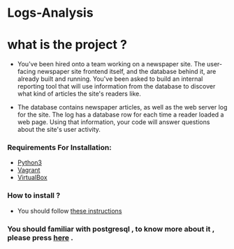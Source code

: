 # Logs-Analysis  

# what  is the project ?

  - You've been hired onto a team working on a newspaper site. The user-facing newspaper site frontend itself, and the database behind it, are already built and running. You've been asked to build an internal reporting tool that will use information from the database to discover what kind of articles the site's readers like.

 - The database contains newspaper articles, as well as the web server log for the site. The log has a database row for each time a reader loaded a web page. Using that information, your code will answer questions about the site's user activity.



### Requirements For Installation:

- [Python3](https://www.python.org/) 
- [Vagrant](https://www.vagrantup.com/) 
- [VirtualBox](https://www.virtualbox.org/) 

### How to install ?
 - You should follow [these instructions ](https://goo.gl/2m4G3P) 
### You should familiar with postgresql , to know more about it , please press [here](http://www.postgresqltutorial.com/) .